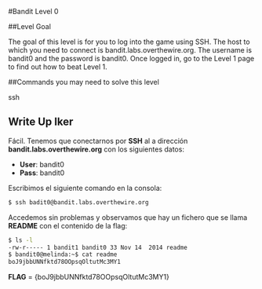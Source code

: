#Bandit Level 0

##Level Goal

The goal of this level is for you to log into the game using SSH. The host to which you need to connect is bandit.labs.overthewire.org. The username is bandit0 and the password is bandit0. Once logged in, go to the Level 1 page to find out how to beat Level 1.

##Commands you may need to solve this level

ssh

## Write Up Iker 

Fácil. Tenemos que conectarnos por **SSH** al a dirección **bandit.labs.overthewire.org** con los siguientes datos:
  - **User**: bandit0
  - **Pass**: bandit0
  
Escribimos el siguiente comando en la consola:
  
```bash 
$ ssh badit0@bandit.labs.overthewire.org
```

Accedemos sin problemas y observamos que hay un fichero que se llama **README** con el contenido de la flag:

```bash
$ ls -l
-rw-r----- 1 bandit1 bandit0 33 Nov 14  2014 readme
$ bandit0@melinda:~$ cat readme 
boJ9jbbUNNfktd78OOpsqOltutMc3MY1
```

**FLAG** = {boJ9jbbUNNfktd78OOpsqOltutMc3MY1} 
